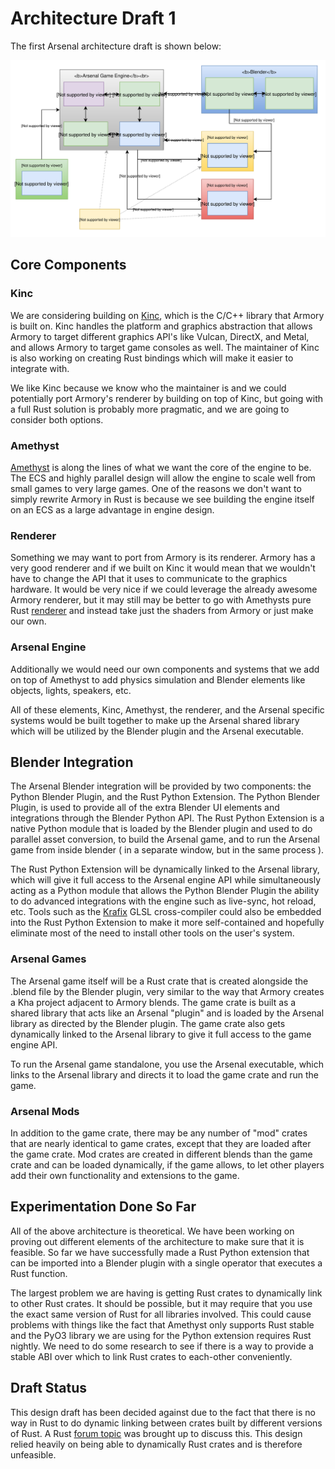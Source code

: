 # Architecture Draft 1

The first Arsenal architecture draft is shown below:

![Architecture Diagram](./assets/arsenalArchitecture.svg)

## Core Components

### Kinc

We are considering building on [Kinc](https://github.com/Kode/Kinc), which is the C/C++ library that Armory is built on. Kinc handles the platform and graphics abstraction that allows Armory to target different graphics API's like Vulcan, DirectX, and Metal, and allows Armory to target game consoles as well. The maintainer of Kinc is also working on creating Rust bindings which will make it easier to integrate with. 

We like Kinc because we know who the maintainer is and we could potentially port Armory's renderer by building on top of Kinc, but going with a full Rust solution is probably more pragmatic, and we are going to consider both options.

### Amethyst

[Amethyst](https://github.com/amethyst/amethyst) is along the lines of what we want the core of the engine to be. The ECS and highly parallel design will allow the engine to scale well from small games to very large games. One of the reasons we don't want to simply rewrite Armory in Rust is because we see building the engine itself on an ECS as a large advantage in engine design.

### Renderer

Something we may want to port from Armory is its renderer. Armory has a very good renderer and if we built on Kinc it would mean that we wouldn't have to change the API that it uses to communicate to the graphics hardware. It would be very nice if we could leverage the already awesome Armory renderer, but it may still may be better to go with Amethysts pure Rust [renderer](https://github.com/amethyst/rendy) and instead take just the shaders from Armory or just make our own.

### Arsenal Engine

Additionally we would need our own components and systems that we add on top of Amethyst to add physics simulation and Blender elements like objects, lights, speakers, etc.

All of these elements, Kinc, Amethyst, the renderer, and the Arsenal specific systems would be built together to make up the Arsenal shared library which will be utilized by the Blender plugin and the Arsenal executable.

## Blender Integration

The Arsenal Blender integration will be provided by two components: the Python Blender Plugin, and the Rust Python Extension. The Python Blender Plugin, is used to provide all of the extra Blender UI elements and integrations through the Blender Python API. The Rust Python Extension is a native Python module that is loaded by the Blender plugin and used to do parallel asset conversion, to build the Arsenal game, and to run the Arsenal game from inside blender ( in a separate window, but in the same process ).

The Rust Python Extension will be dynamically linked to the Arsenal library, which will give it full access to the Arsenal engine API while simultaneously acting as a Python module that allows the Python Blender Plugin the ability to do advanced integrations with the engine such as live-sync, hot reload, etc. Tools such as the [Krafix](https://github.com/Kode/krafix) GLSL cross-compiler could also be embedded into the Rust Python Extension to make it more self-contained and hopefully eliminate most of the need to install other tools on the user's system.

### Arsenal Games

The Arsenal game itself will be a Rust crate that is created alongside the .blend file by the Blender plugin, very similar to the way that Armory creates a Kha project adjacent to Armory blends. The game crate is built as a shared library that acts like an Arsenal "plugin" and is loaded by the Arsenal library as directed by the Blender plugin. The game crate also gets dynamically linked to the Arsenal library to give it full access to the game engine API.

To run the Arsenal game standalone, you use the Arsenal executable, which links to the Arsenal library and directs it to load the game crate and run the game.

### Arsenal Mods

In addition to the game crate, there may be any number of "mod" crates that are nearly identical to game crates, except that they are loaded after the game crate. Mod crates are created in different blends than the game crate and can be loaded dynamically, if the game allows, to let other players add their own functionality and extensions to the game.

## Experimentation Done So Far

All of the above architecture is theoretical. We have been working on proving out different elements of the architecture to make sure that it is feasible. So far we have successfully made a Rust Python extension that can be imported into a Blender plugin with a single operator that executes a Rust function.

The largest problem we are having is getting Rust crates to dynamically link to other Rust crates. It should be possible, but it may require that you use the exact same version of Rust for all libraries involved. This could cause problems with things like the fact that Amethyst only supports Rust stable and the PyO3 library we are using for the Python extension requires Rust nightly. We need to do some research to see if there is a way to provide a stable ABI over which to link Rust crates to each-other conveniently.

## Draft Status

This design draft has been decided against due to the fact that there is no way in Rust to do dynamic linking between crates built by different versions of Rust. A Rust [forum topic](https://internals.rust-lang.org/t/dynamically-linking-rust-crates-to-rust-crates/10369?u=zicklag) was brought up to discuss this. This design relied heavily on being able to dynamically Rust crates and is therefore unfeasible.
